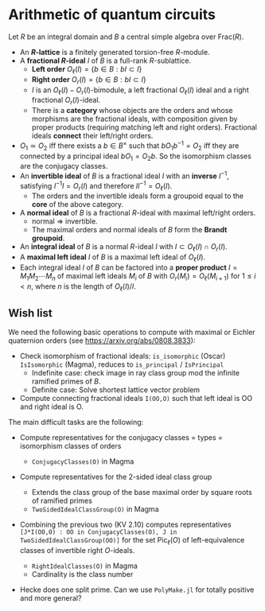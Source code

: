 # Arithmetic of quantum circuits
Let $R$ be an integral domain and $B$ a central simple algebra over $\mathrm{Frac}(R)$.  
- An **$R$-lattice** is a finitely generated torsion-free $R$-module.
- A **fractional $R$-ideal** $I$ of $B$ is a full-rank $R$-sublattice.
  - **Left order** $`O_\ell(I) = \{ b \in B : bI \subset I \}`$
  - **Right order**  $`O_r(I) = \{ b \in B : bI \subset I \}`$
  - $I$ is an $O_\ell(I)-O_r(I)$-bimodule, a left fractional $O_\ell(I)$ 
ideal and a right fractional $O_r(I)$-ideal.
  - There is a **category** whose objects are the orders and whose morphisms are the fractional ideals, with composition given by proper products (requiring matching left and right orders).  Fractional ideals **connect** their left/right orders.
- $O_1\simeq O_2$ iff there exists a $b \in B^\times$ such that $bO_1b^{-1} = O_2$ iff they are connected by a principal ideal $bO_1 = O_2 b$. So the isomorphism classes are the conjugacy classes. 
- An **invertible ideal** of $B$ is a fractional ideal $I$ with an **inverse** $I^{-1}$, satisfying 
$I^{-1}I = O_r(I)$ and therefore $I I^{-1} = O_\ell(I)$.
  - The orders and the invertible ideals form a groupoid equal to the **core** of the above category.
- A **normal ideal** of $B$ is a fractional $R$-ideal with maximal left/right orders.
  - normal $\Rightarrow$ invertible.  
  -  The maximal orders and normal ideals of $B$ form the **Brandt groupoid**.
- An **integral ideal** of $B$ is a normal $R$-ideal $I$ with $I \subset O_\ell(I) \cap O_r(I)$. 
- A **maximal left ideal** $I$ of $B$ is a maximal left ideal of $O_\ell(I)$.  
- Each integral ideal $I$ of $B$ can be factored into a **proper product** $I = M_1 M_2 \cdots M_n$ of maximal left ideals $M_i$ of $B$ with $O_r(M_i) = O_\ell(M_{i+1})$ for $1 \leq i < n$, 
where $n$ is the length of $O_\ell(I)/I$.


## Wish list

We need the following basic operations to compute with maximal or Eichler quaternion orders (see https://arxiv.org/abs/0808.3833):

- Check isomorphism of fractional ideals: `is_isomorphic` (Oscar) `IsIsomorphic` (Magma), reduces to `is_principal` / `IsPrincipal`
  - Indefinite case: check image in ray class group mod the infinite ramified primes of $B$. 
  - Definite case: Solve shortest lattice vector problem  
- Compute connecting fractional ideals `I(OO,O)` such that left ideal is OO and right ideal is O.

The main difficult tasks are the following:
- Compute representatives for the conjugacy classes = types = isomorphism classes of orders
  - `ConjugacyClasses(O)` in Magma
- Compute representatives for the 2-sided ideal class group 
  - Extends the class group of the base maximal order by square roots of ramified primes
  - `TwoSidedIdealClassGroup(O)` in Magma
- Combining the previous two (KV 2.10) computes representatives 
  `[J*I(OO,O) : OO in ConjugacyClasses(O), J in TwoSidedIdealClassGroup(OO)]` 
  for the set $\mathrm{Pic}_\ell(O)$ of left-equivalence classes of invertible right $O$-ideals. 
  - `RightIdealClasses(O)` in Magma
  - Cardinality is the class number

- Hecke does one split prime.  Can we use `PolyMake.jl` for totally positive and more general? 